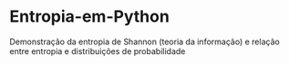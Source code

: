 # Entropia-em-Python
Demonstração da entropia de Shannon (teoria da informação) e relação entre entropia e distribuições de probabilidade
